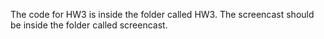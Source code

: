 The code for HW3 is inside the folder called HW3. The screencast should be inside the folder called screencast.
